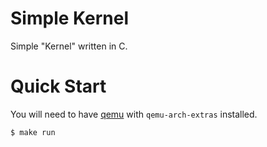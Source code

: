 # Simple Kernel

Simple "Kernel" written in C.

# Quick Start

You will need to have [qemu](https://www.qemu.org/) with `qemu-arch-extras` installed.
```console
$ make run
```
